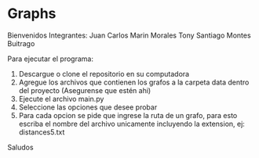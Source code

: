 # Graphs
Bienvenidos
Integrantes: Juan Carlos Marin Morales
             Tony Santiago Montes Buitrago

Para ejecutar el programa:
1. Descargue o clone el repositorio en su computadora
2. Agregue los archivos que contienen los grafos a la carpeta data dentro del proyecto (Asegurense que estén ahi)
3. Ejecute el archivo main.py
4. Seleccione las opciones que desee probar
5. Para cada opcion se pide que ingrese la ruta de un grafo, para esto escriba el nombre del archivo unicamente incluyendo la extension, ej: distances5.txt

Saludos
